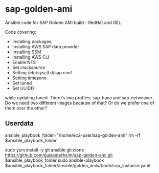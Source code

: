 # sap-golden-ami
Ansible code for SAP Golden AMI build - RedHat and OEL

Code covering:
- Installing packages
- Installing AWS SAP data provider
- Installing SSM
- Installing AWS CLI
- Enable NFS
- Set clocksource
- Setting /etc/sysctl.d/sap.conf
- Setting timezone
- Set tuned
- Set UUIDD


while updating tuned. There's two profiles: sap-hana and sap-netweaver. Do we need two different images because of that? Or do we prefer one of them over the other?


## Userdata

ansible_playbook_folder="/home/ec2-user/sap-golden-ami"
rm -rf $ansible_playbook_folder

sudo yum install -y git ansible
git clone https://github.com/guisesterheim/sap-golden-ami.git $ansible_playbook_folder
sudo ansible-playbook $ansible_playbook_folder/ansible/golden_amis/bootstrap_instance.yaml
